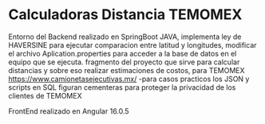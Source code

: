 # Calculadoras Distancia TEMOMEX
 Entorno del Backend realizado en SpringBoot JAVA, 
 implementa ley de HAVERSINE para ejecutar comparacion entre latitud y longitudes,
 modificar el archivo Aplication.properties para acceder a la base de datos en el equipo que se ejecuta.
 fragmento del proyecto que sirve para calcular distancias y sobre eso realizar estimaciones de costos, para TEMOMEX
 https://www.camionetasejecutivas.mx/
-para casos practicos los JSON y scripts en SQL figuran cementeras para proteger la privacidad de los clientes de TEMOMEX

 FrontEnd realizado en Angular 16.0.5

